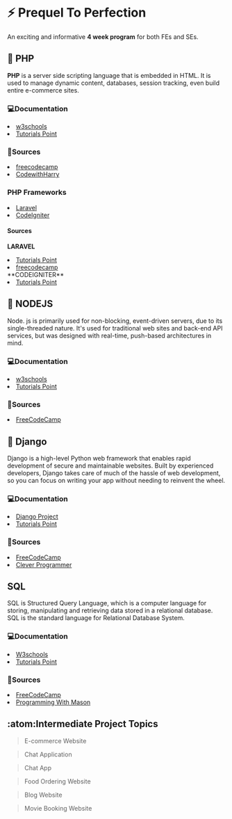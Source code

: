 # :zap: Prequel To Perfection
An exciting and informative **4 week program** for both FEs and SEs.

## :large_blue_diamond: PHP
**PHP** is a server side scripting language that is embedded in HTML. It is used to manage dynamic content, databases, session tracking, even build entire e-commerce sites.
### :computer:Documentation
<li><a href="https://www.w3schools.com/php/DEFAULT.asp">w3schools</a></li>
<li><a href="https://www.tutorialspoint.com/php/index.htm">Tutorials Point</a></li>

### :open_file_folder:Sources
<li><a href="https://youtu.be/OK_JCtrrv-c">freecodecamp</a></li>
<li><a href="https://youtu.be/1SnPKhCdlsU">CodewithHarry</a></li>

### PHP Frameworks
<li><a href="https://laravel.com/">Laravel</a></li> 	
<li><a href="https://www.codeigniter.com/">CodeIgniter</a></li>

#### Sources
**LARAVEL**
<li><a href="https://www.tutorialspoint.com/laravel/index.htm">Tutorials Point</a></li>
<li><a href="https://youtu.be/ImtZ5yENzgE">freecodecamp</a></li>
**CODEIGNITER**
<li><a href="https://www.tutorialspoint.com/codeigniter/index.htm">Tutorials Point</a></li>

## :large_blue_diamond: NODEJS
Node. js is primarily used for non-blocking, event-driven servers, due to its single-threaded nature. It's used for traditional web sites and back-end API services, but was designed with real-time, push-based architectures in mind.

### :computer:Documentation
<li><a href="https://www.w3schools.com/nodejs/">w3schools</a></li>
<li><a href="https://www.tutorialspoint.com/nodejs/index.htm">Tutorials Point</a></li>

### :open_file_folder:Sources
<li><a href="https://youtu.be/Oe421EPjeBE">FreeCodeCamp</a></li> 	

## :large_blue_diamond: Django
Django is a high-level Python web framework that enables rapid development of secure and maintainable websites. Built by experienced developers, Django takes care of much of the hassle of web development, so you can focus on writing your app without needing to reinvent the wheel.
### :computer:Documentation	
<li><a href="https://docs.djangoproject.com/en/3.2/intro/tutorial01/">Django Project</a></li>
<li><a href="https://www.tutorialspoint.com/django/index.htm">Tutorials Point</a></li>

### :open_file_folder:Sources
<li><a href="https://youtu.be/F5mRW0jo-U4">FreeCodeCamp</a></li> 	
<li><a href="https://youtu.be/JT80XhYJdBw">Clever Programmer</a></li> 	

## SQL
SQL is Structured Query Language, which is a computer language for storing, manipulating and retrieving data stored in a relational database. SQL is the standard language for Relational Database System.
### :computer:Documentation	
<li><a href="https://www.w3schools.com/sql/">W3schools</a></li>
<li><a href="https://www.tutorialspoint.com/sql/index.htm">Tutorials Point</a></li>

### :open_file_folder:Sources
<li><a href="https://youtu.be/HXV3zeQKqGY">FreeCodeCamp</a></li> 	
<li><a href="https://youtu.be/7S_tz1z_5bA">Programming With Mason</a></li> 	

## :atom:Intermediate Project Topics
> E-commerce Website

> Chat Application

> Chat App

> Food Ordering Website

> Blog Website

> Movie Booking Website
